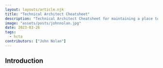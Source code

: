 ```yaml
---
layout: layouts/article.njk
title: "Technical Architect Cheatsheet"
description: "Technical Architect Cheatsheet for maintaining a place to store all areas required to be thinking about on a daily basis."
image: "assets/posts/johnnolan.jpg"
date: 2023-03-26
tags: 
  - hcta
contributors: ["John Nolan"]
---
```


## Introduction
